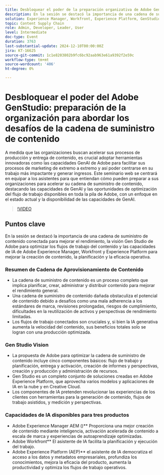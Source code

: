 ```yaml
---
title: Desbloquear el poder de la preparación organizativa de Adobe GenStudio para abordar los desafíos de la cadena de suministro de contenido
description: En la sesión se destacó la importancia de una cadena de suministro de contenido conectada para mejorar el rendimiento, la visión Gen Studio de Adobe para optimizar los flujos de trabajo del contenido y las capacidades de IA de Adobe Experience Manager, Workfront y Experience Platform para mejorar la creación de contenido, la planificación y la eficacia operativa.
solution: Experience Manager, Workfront, Experience Platform, GenStudio for Performance Marketing
topic: Content Supply Chain
role: Admin, Developer, Leader, User
level: Intermediate
doc-type: Event
duration: 3763
last-substantial-update: 2024-12-10T00:00:00Z
jira: KT-16625
source-git-commit: 1c1e8203802b9fc6bc92aab963e61a9392f2e59c
workflow-type: tm+mt
source-wordcount: '406'
ht-degree: 0%

---
```



# Desbloquear el poder del Adobe GenStudio: preparación de la organización para abordar los desafíos de la cadena de suministro de contenido

A medida que las organizaciones buscan acelerar sus procesos de producción y entrega de contenido, es crucial adoptar herramientas innovadoras como las capacidades GenAI de Adobe para facilitar sus procesos de marketing de extremo a extremo y así poder centrarse en su trabajo más impactante y generar ingresos. Este seminario web se centrará en equipar a los asistentes para que entiendan cómo pueden preparar a sus organizaciones para acelerar su cadena de suministro de contenido, destacando las capacidades de GenAI y las oportunidades de optimización del flujo de trabajo disponibles en toda la pila de Adobe, con un enfoque en el estado actual y la disponibilidad de las capacidades de GenAI.

>[!VIDEO](https://video.tv.adobe.com/v/3440932/?learn=on&enablevpops)

## Puntos clave

En la sesión se destacó la importancia de una cadena de suministro de contenido conectada para mejorar el rendimiento, la visión Gen Studio de Adobe para optimizar los flujos de trabajo del contenido y las capacidades de IA de Adobe Experience Manager, Workfront y Experience Platform para mejorar la creación de contenido, la planificación y la eficacia operativa.

### Resumen de Cadena de Aprovisionamiento de Contenido

* La cadena de suministro de contenido es un proceso completo que implica planificar, crear, administrar y distribuir contenido para mejorar el rendimiento general.
* Una cadena de suministro de contenido dañada obstaculiza el potencial de contenido debido a desafíos como una mala adherencia a los estándares de marca, revisiones prolongadas, riesgos de cumplimiento, dificultades en la reutilización de activos y perspectivas de rendimiento limitadas.
* Los flujos de trabajo conectados son cruciales y, si bien la IA generativa aumenta la velocidad del contenido, sus beneficios totales solo se logran con una producción optimizada.

### Gen Studio Vision

* La propuesta de Adobe para optimizar la cadena de suministro de contenido incluye cinco componentes básicos: flujo de trabajo y planificación, entrega y activación, creación de informes y perspectivas, creación y producción y administración de recursos.
* Gen Studio es un completo conjunto de soluciones creadas en Adobe Experience Platform, que aprovecha varios modelos y aplicaciones de IA en la nube y en Creative Cloud.
* Los componentes de IA pretenden revolucionar las experiencias de los clientes con herramientas para la generación de contenido, flujos de trabajo asistidos, y medición y perspectivas.

### Capacidades de IA disponibles para tres productos

* Adobe Experience Manager AEM ()** Proporciona una mejor creación de contenido mediante inteligencia, activación acelerada de contenido a escala de marca y experiencias de autoaprendizaje optimizadas.
* Adobe Workfront** El asistente de IA facilita la planificación y ejecución del trabajo.
* Adobe Experience Platform (AEP)** el asistente de IA democratiza el acceso a los datos y metadatos empresariales, profundiza los conocimientos, mejora la eficacia del producto, aumenta la productividad y optimiza los flujos de trabajo operativos.



